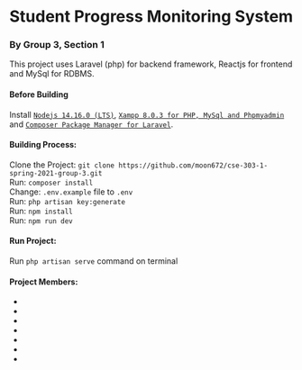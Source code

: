 <h1>Student Progress Monitoring System</h1>
<h3>By Group 3, Section 1</h3>

This project uses Laravel (php) for backend framework, Reactjs for frontend and MySql for RDBMS.</br>

<h4>Before Building</h4>
Install <code><a href="https://nodejs.org/en/download/">Nodejs 14.16.0 (LTS)</a></code>, <code><a href="https://www.apachefriends.org/index.html">Xampp 8.0.3 for PHP, MySql and Phpmyadmin</a></code> and <code><a href="https://getcomposer.org/download/">Composer Package Manager for Laravel</a></code>.<br/>

<h4>Building Process:</h4>
<!-- Clone the Project: <code>git clone https://github.com/moon672/cse-303-1-spring-2021-group-3.git</code></br>
Install Laravel Breeze Authentication Kit: <code>composer require laravel/breeze --dev;php artisan breeze:install;npm install;npm run dev</code></br>
Install Reactjs Scaffold: <code>composer require laravel/ui;php artisan ui react --auth;npm install;npm run dev</code><br/> -->
Clone the Project: <code>git clone https://github.com/moon672/cse-303-1-spring-2021-group-3.git</code></br>
Run: <code>composer install</code></br>
Change: <code>.env.example</code> file to <code>.env</code></br>
Run: <code>php artisan key:generate</code></br>
Run: <code>npm install</code></br>
Run: <code>npm run dev</code></br>

<h4>Run Project:</h4>
Run <code>php artisan serve</code> command on terminal</br>

<h4>Project Members:</h4>
<ul>
    <li></li>
    <li></li>
    <li></li>
    <li></li>
    <li></li>
    <li></li>
    <li></li>
</ul>
